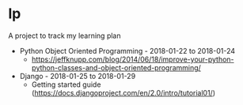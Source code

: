 # lp

A project to track my learning plan

* Python Object Oriented Programming - 2018-01-22 to 2018-01-24
  * https://jeffknupp.com/blog/2014/06/18/improve-your-python-python-classes-and-object-oriented-programming/
* Django - 2018-01-25 to 2018-01-29
  * Getting started guide (https://docs.djangoproject.com/en/2.0/intro/tutorial01/)
